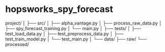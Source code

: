 # hopsworks_spy_forecast

project/
│
├── src/
│   ├── alpha_vantage.py
│   ├── process_raw_data.py
│   ├── spy_forecast_training.py
│   └── main.py
│
├── tests/
│   ├── test_load_data.py
│   ├── test_preprocess_data.py
│   ├── test_train_model.py
│   └── test_main.py
│
└── data/
    ├── raw/
    └── processed/
